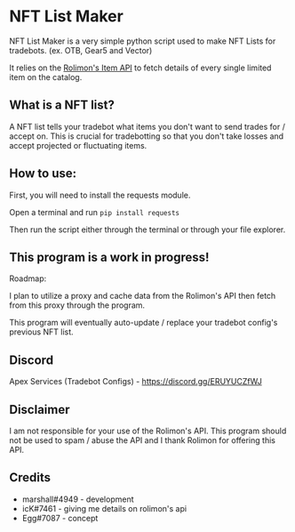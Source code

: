 # NFT List Maker

NFT List Maker is a very simple python script used to make NFT Lists for tradebots. (ex. OTB, Gear5 and Vector)

It relies on the [Rolimon's Item API](https://www.rolimons.com/itemapi/itemdetails) to fetch details of every single limited item on the catalog. 

## What is a NFT list?

A NFT list tells your tradebot what items you don't want to send trades for / accept on. This is crucial for tradebotting so that you don't take losses and accept projected or fluctuating items.

## How to use:

First, you will need to install the requests module.

Open a terminal and run ``pip install requests``

Then run the script either through the terminal or through your file explorer.

## This program is a work in progress!

Roadmap:

I plan to utilize a proxy and cache data from the Rolimon's API then fetch from this proxy through the program. 

This program will eventually auto-update / replace your tradebot config's previous NFT list.

## Discord 

Apex Services (Tradebot Configs) - https://discord.gg/ERUYUCZfWJ

## Disclaimer

I am not responsible for your use of the Rolimon's API. This program should not be used to spam / abuse the API and I thank Rolimon for offering this API.

## Credits 

+ marshall#4949 - development
+ icK#7461 - giving me details on rolimon's api
+ Egg#7087 - concept


